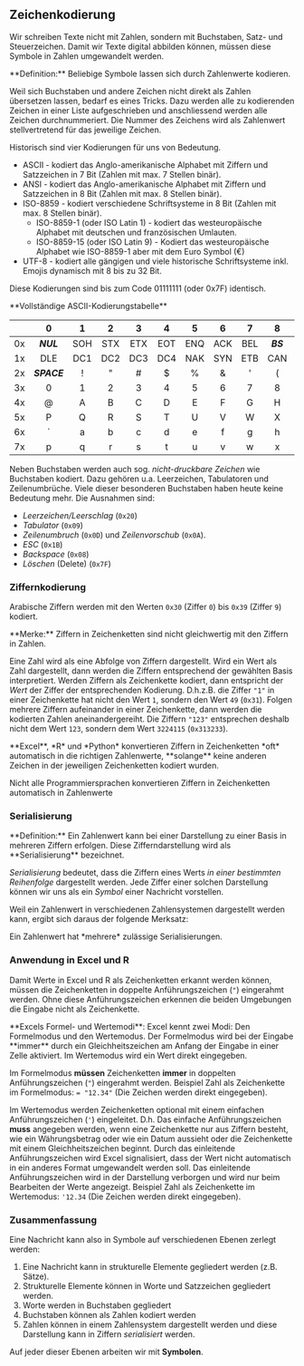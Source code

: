 ## Zeichenkodierung

Wir schreiben Texte nicht mit Zahlen, sondern mit Buchstaben, Satz- und Steuerzeichen. Damit wir Texte digital abbilden können, müssen diese Symbole in Zahlen umgewandelt werden. 

<p class="alert alert-primary" markdown="1">
**Definition:** Beliebige Symbole lassen sich durch Zahlenwerte kodieren.
</p>

Weil sich Buchstaben und andere Zeichen nicht direkt als Zahlen übersetzen lassen, bedarf es eines Tricks. Dazu werden alle zu kodierenden Zeichen in einer Liste aufgeschrieben und anschliessend werden alle Zeichen durchnummeriert. Die Nummer des Zeichens wird als Zahlenwert stellvertretend für das jeweilige Zeichen. 

Historisch sind vier Kodierungen für uns von Bedeutung. 

- ASCII - kodiert das Anglo-amerikanische Alphabet mit Ziffern und Satzzeichen in 7 Bit (Zahlen mit max. 7 Stellen binär).
- ANSI - kodiert das Anglo-amerikanische Alphabet mit Ziffern und Satzzeichen in 8 Bit (Zahlen mit max. 8 Stellen binär).
- ISO-8859 - kodiert verschiedene Schriftsysteme in 8 Bit (Zahlen mit max. 8 Stellen binär).
  - ISO-8859-1 (oder ISO Latin 1) - kodiert das westeuropäische Alphabet mit deutschen und französischen Umlauten.
  - ISO-8859-15 (oder ISO Latin 9) - Kodiert das westeuropäische Alphabet wie ISO-8859-1 aber mit dem Euro Symbol (€)
- UTF-8 - kodiert alle gängigen und viele historische Schriftsysteme inkl. Emojis dynamisch mit 8 bis zu 32 Bit. 

Diese Kodierungen sind bis zum Code 01111111 (oder 0x7F) identisch. 

<div class="alert alert-secondary" markdown="1">
**Vollständige ASCII-Kodierungstabelle** 

| | 0	| 1	| 2	| 3	| 4	| 5	| 6	| 7	| 8	| 9	| A	| B	| C	| D	| E	| F |
| :--- |  :---: | :---: | :---: | :---: | :---: | :---: | :---: | :---: | :---: | :---: | :---: | :---: | :---: | :---: | :---: | :---: | 
| 0x	| ***NUL***	| SOH	| STX	| ETX	| EOT	|	ENQ	|	ACK	|	BEL	|	***BS***	|	***HT***	|	***LF***	|	VT	|	FF	|	***CR***	|	SO	|	SI	|
|1x	|	DLE	|	DC1	|	DC2	|	DC3	|	DC4	|	NAK	|	SYN	|	ETB	|	CAN	|	EM	|	SUB	|	***ESC***	|	FS	|	GS	|	RS	|	US	|
| 2x	|	 ***SPACE***	| 	!	|	"	|	#	|	$	|	%	|	&	|	'	|	(	|	)	|	*		| +	|	,	|	-	|	.	|	/ |
| 3x	|	0	|	1	|	2	|	3	|	4	|	5	|	6	|	7	|	8	|	9	|	:	|	;	|	<	|	=	|	>	|	?	|
| 4x	|	@	|	A	|	B	|	C	|	D	|	E	|	F	|	G	|	H	|	I	|	J	|	K	|	L	|	M	|	N	|	O	|
| 5x	|	P	|	Q	|	R	|	S	|	T	|	U	|	V	|	W	|	X	|	Y	|	Z	|	[	|	\	|	]	|	^	|	_	|
| 6x	|	`		|a	|	b	|	c	|	d	|	e	|	f	|	g	|	h	|	i	|	j	|	k	|	l	|	m	|	n	|	o	|
| 7x	|	p	|	q	|	r	|	s	|	t	|	u	|	v	|	w	|	x	|	y	|	z	|	{	|	\|	|	}	| ~	| ***DEL*** |

</div>

Neben Buchstaben werden auch sog. *nicht-druckbare Zeichen* wie Buchstaben kodiert. Dazu gehören u.a. Leerzeichen, Tabulatoren und Zeilenumbrüche. Viele dieser besonderen Buchstaben haben heute keine Bedeutung mehr. Die Ausnahmen sind: 

- *Leerzeichen/Leerschlag* (`0x20`)
- *Tabulator* (`0x09`)
- *Zeilenumbruch* (`0x0D`) und *Zeilenvorschub* (`0x0A`).
- *ESC* (`0x1B`)
- *Backspace* (`0x08`)
- *Löschen* (Delete) (`0x7F`)


### Ziffernkodierung

Arabische Ziffern werden mit den Werten `0x30` (Ziffer `0`) bis `0x39` (Ziffer `9`) kodiert.

<p class="alert alert-success" markdown="1">
**Merke:** Ziffern in Zeichenketten sind nicht gleichwertig mit den Ziffern in Zahlen. 
</p>

Eine Zahl wird als eine Abfolge von Ziffern dargestellt. Wird ein Wert als Zahl dargestellt, dann werden die Ziffern entsprechend der gewählten Basis interpretiert. Werden Ziffern als Zeichenkette kodiert, dann entspricht der *Wert* der Ziffer der entsprechenden Kodierung. D.h.z.B. die Ziffer `"1"` in einer Zeichenkette hat nicht den Wert `1`, sondern den Wert `49` (`0x31`). Folgen mehrere Ziffern aufeinander in einer Zeichenkette, dann werden die kodierten Zahlen aneinandergereiht. Die Ziffern `"123"` entsprechen deshalb nicht dem Wert `123`, sondern dem Wert `3224115` (`0x313233`). 

<p class="alert alert-success" markdown="1">
**Excel**, *R* und *Python* konvertieren Ziffern in Zeichenketten *oft* automatisch in die richtigen Zahlenwerte, **solange** keine anderen Zeichen in der jeweiligen Zeichenketten kodiert wurden.
</p>

<p class="alert alert-warning" markdown="1">
Nicht alle Programmiersprachen konvertieren Ziffern in Zeichenketten automatisch in Zahlenwerte
</p>

### Serialisierung

<p class="alert alert-primary" markdown="1">
**Definition:** Ein Zahlenwert kann bei einer Darstellung zu einer Basis in mehreren Ziffern erfolgen. Diese Zifferndarstellung wird als **Serialisierung** bezeichnet. 
</p>

*Serialisierung* bedeutet, dass die Ziffern eines Werts *in einer bestimmten Reihenfolge* dargestellt werden. Jede Ziffer einer solchen Darstellung können wir uns als ein *Symbol* einer Nachricht vorstellen. 

Weil ein Zahlenwert in verschiedenen Zahlensystemen dargestellt werden kann, ergibt sich daraus der folgende Merksatz:

<p class="alert alert-success" markdown="1">
Ein Zahlenwert hat *mehrere* zulässige Serialisierungen. 
</p>

### Anwendung in Excel und R

Damit Werte in Excel und R als Zeichenketten erkannt werden können, müssen die Zeichenketten in doppelte Anführungszeichen (`"`) eingerahmt werden. Ohne diese Anführungszeichen erkennen die beiden Umgebungen die Eingabe nicht als Zeichenkette. 

<div class="alert alert-warning" markdown="1">
**Excels Formel- und Wertemodi**: Excel kennt zwei Modi: Den Formelmodus und den Wertemodus. Der Formelmodus wird bei der Eingabe **immer** durch ein Gleichheitszeichen am Anfang der Eingabe in einer Zelle aktiviert. Im Wertemodus wird ein Wert direkt eingegeben. 

Im Formelmodus **müssen** Zeichenketten **immer** in doppelten Anführungszeichen (`"`) eingerahmt werden. Beispiel Zahl als Zeichenkette im Formelmodus: ``= "12.34"`` (Die Zeichen werden direkt eingegeben).

Im Wertemodus werden Zeichenketten optional mit einem einfachen Anführungszeichen (`'`) eingeleitet. D.h. Das einfache Anführungszeichen **muss** angegeben werden, wenn eine Zeichenkette nur aus Ziffern besteht, wie ein Währungsbetrag oder wie ein Datum aussieht oder die Zeichenkette mit einem Gleichheitszeichen beginnt. Durch das einleitende Anführungszeichen wird  Excel signalisiert, dass der Wert nicht automatisch in ein anderes Format umgewandelt werden soll. Das einleitende Anführungszeichen wird in der Darstellung verborgen und wird nur beim Bearbeiten der Werte angezeigt. Beispiel Zahl als Zeichenkette im Wertemodus: ``'12.34`` (Die Zeichen werden direkt eingegeben). 
</div>

### Zusammenfassung 

Eine Nachricht kann also in Symbole auf verschiedenen Ebenen zerlegt werden: 

1. Eine Nachricht kann in strukturelle Elemente gegliedert werden (z.B. Sätze). 
2. Strukturelle Elemente können in Worte und Satzzeichen gegliedert werden. 
3. Worte werden in Buchstaben gegliedert
4. Buchstaben können als Zahlen kodiert werden 
5. Zahlen können in einem Zahlensystem dargestellt werden und diese Darstellung kann in Ziffern *serialisiert* werden. 

Auf jeder dieser Ebenen arbeiten wir mit **Symbolen**.